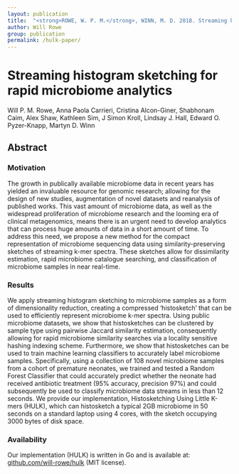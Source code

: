 ```yaml
---
layout: publication
title:  "<strong>ROWE, W. P. M.</strong>, WINN, M. D. 2018. Streaming histogram sketching for rapid microbiome analytics. bioRxiv"
author: Will Rowe
group: publication
permalink: /hulk-paper/
---
```


# Streaming histogram sketching for rapid microbiome analytics

Will P. M. Rowe, Anna Paola Carrieri, Cristina Alcon-Giner, Shabhonam Caim, Alex Shaw, Kathleen Sim, J Simon Kroll, Lindsay J. Hall, Edward O. Pyzer-Knapp, Martyn D. Winn

## Abstract

### Motivation

The growth in publically available microbiome data in recent years has yielded an invaluable resource for genomic research; allowing for the design of new studies, augmentation of novel datasets and reanalysis of published works. This vast amount of microbiome data,  as well as the widespread proliferation of microbiome research and the looming era of clinical metagenomics, means there is an urgent need to develop analytics that can process huge amounts of data in a short amount of time.
To address this need, we propose a new method for the compact representation of microbiome sequencing data using similarity-preserving sketches of streaming k-mer spectra. These sketches allow for dissimilarity estimation, rapid microbiome catalogue searching, and classification of microbiome samples in near real-time.

### Results

We apply streaming histogram sketching to microbiome samples as a form of dimensionality reduction, creating a compressed ‘histosketch’ that can be used to efficiently represent microbiome k-mer spectra. Using public microbiome datasets, we show that histosketches can be clustered by sample type using pairwise Jaccard similarity estimation, consequently allowing for rapid microbiome similarity searches via a locality sensitive hashing indexing scheme.
Furthermore, we show that histosketches can be used to train machine learning classifiers to accurately label microbiome samples. Specifically, using a collection of 108 novel microbiome samples from a cohort of premature neonates, we trained and tested a Random Forest Classifier that could accurately predict whether the neonate had received antibiotic treatment (95% accuracy, precision 97%) and could subsequently be used to classify microbiome data streams in less than 12 seconds.
We provide our implementation, Histosketching Using Little K-mers (HULK), which can histosketch a typical 2GB microbiome in 50 seconds on a standard laptop using 4 cores, with the sketch occupying 3000 bytes of disk space.

### Availability

Our implementation (HULK) is written in Go and is available at:  [github.com/will-rowe/hulk](https://github.com/will-rowe/hulk) (MIT license).
